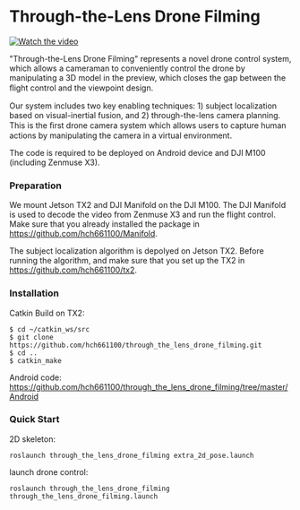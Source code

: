 # Through-the-Lens Drone Filming

[![Watch the video](https://raw.github.com/GabLeRoux/WebMole/master/ressources/WebMole_Youtube_Video.png)](http://youtu.be/vt5fpE0bzSY)


"Through-the-Lens Drone Filming" represents a novel drone control system, which allows a cameraman to conveniently control the drone by manipulating a 3D model in the preview, which closes the gap between the ﬂight control and the viewpoint design. 

Our system includes two key enabling techniques: 1) subject localization based on visual-inertial fusion, and 2) through-the-lens camera planning. This is the ﬁrst drone camera system which allows users to capture human actions by manipulating the camera in a virtual environment. 

The code is required to be deployed on Android device and DJI M100 (including Zenmuse X3). 

### Preparation	     
We mount Jetson TX2 and DJI Manifold on the DJI M100. The DJI Manifold is used to decode the video from Zenmuse X3 and run the flight control. Make sure that you already installed the package in https://github.com/hch661100/Manifold.

The subject localization algorithm is depolyed on Jetson TX2. Before running the algorithm, and make sure that you set up the TX2 in https://github.com/hch661100/tx2.

### Installation     
Catkin Build on TX2:
```
$ cd ~/catkin_ws/src
$ git clone https://github.com/hch661100/through_the_lens_drone_filming.git
$ cd ..
$ catkin_make
```
Android code: https://github.com/hch661100/through_the_lens_drone_filming/tree/master/Android

### Quick Start
2D skeleton:
```
roslaunch through_the_lens_drone_filming extra_2d_pose.launch
```
launch drone control:
```
roslaunch through_the_lens_drone_filming  through_the_lens_drone_filming.launch
```
